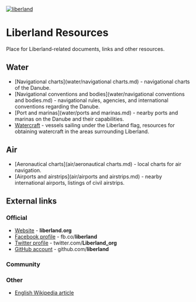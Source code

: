 [![liberland](http://liberland.org/addons/image/Liberland_znak_small.png)](https://github.com/liberland/liberland)

# Liberland Resources

Place for Liberland-related documents, links and other resources.

## Water

* [Navigational charts](water/navigational charts.md) - navigational charts of the Danube.
* [Navigational conventions and bodies](water/navigational conventions and bodies.md) - navigational rules, agencies, and international conventions regarding the Danube.
* [Port and marinas](water/ports and marinas.md) - nearby ports and marinas on the Danube and their capabilities.
* [Watercraft](water/watercraft.md) - vessels sailing under the Liberland flag, resources for obtaining watercraft in the areas surrounding Liberland.


## Air

* [Aeronautical charts](air/aeronautical charts.md) - local charts for air navigation.
* [Airports and airstrips](air/airports and airstrips.md) - nearby international airports, listings of civil airstrips.


## External links

### Official
* [Website](http://liberland.org/) - **liberland.org**
* [Facebook profile](https://www.facebook.com/liberland) - fb.co/**liberland**
* [Twitter profile](https://twitter.com/liberland_org) - twitter.com/**Liberland_org**
* [GitHub account](https://github.com/liberland) - github.com/**liberland**

### Community

### Other
* [English Wikipedia article](http://en.wikipedia.org/wiki/Liberland)
